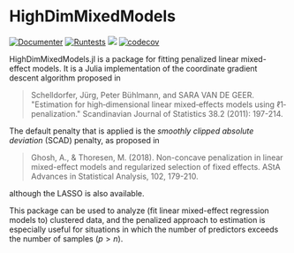 # HighDimMixedModels
[![Documenter](https://github.com/solislemuslab/HighDimMixedModels.jl/actions/workflows/Documenter.yml/badge.svg)](https://github.com/solislemuslab/HighDimMixedModels.jl/actions/workflows/Documenter.yml) [![Runtests](https://github.com/solislemuslab/HighDimMixedModels.jl/actions/workflows/Runtests.yml/badge.svg)](https://github.com/solislemuslab/HighDimMixedModels.jl/actions/workflows/Runtests.yml)
[![](https://img.shields.io/badge/docs-dev-blue.svg)](https://solislemuslab.github.io/HighDimMixedModels.jl/dev/)
[![codecov](https://codecov.io/github/solislemuslab/HighDimMixedModels.jl/graph/badge.svg?token=BAF8P78SUS)](https://codecov.io/github/solislemuslab/HighDimMixedModels.jl)

HighDimMixedModels.jl is a package for fitting penalized linear mixed-effect models. It is a Julia implementation of the coordinate gradient descent algorithm proposed in

>Schelldorfer, Jürg, Peter Bühlmann, and SARA VAN DE GEER. "Estimation for high‐dimensional linear mixed‐effects models using ℓ1‐penalization." Scandinavian Journal of Statistics 38.2 (2011): 197-214.

The default penalty that is applied is the *smoothly clipped absolute deviation* (SCAD) penalty, as proposed in

>Ghosh, A., & Thoresen, M. (2018). Non-concave penalization in linear mixed-effect models and regularized selection of fixed effects. AStA Advances in Statistical Analysis, 102, 179-210. 

although the LASSO is also available. 

This package can be used to analyze (fit linear mixed-effect regression models to) clustered data, and the penalized approach to estimation is especially useful for situations in which the number of predictors exceeds the number of samples ($p > n$). 
